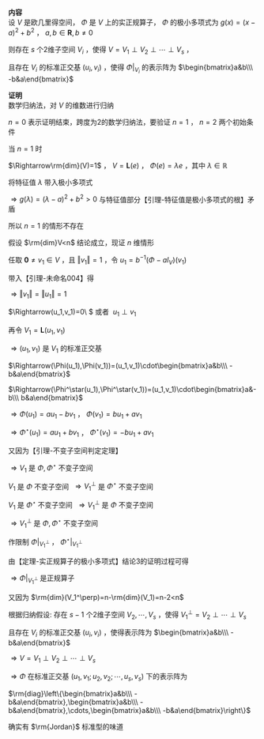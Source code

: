 **内容**  
设 $V$ 是欧几里得空间， $\Phi$ 是 $V$ 上的实正规算子， $\Phi$ 的极小多项式为 $g(x)=(x-a)^2+b^2$ ， $a,b\in\mathbf R,b\neq0$   
  
则存在 $s$ 个2维子空间 $V_i$ ，使得 $V=V_1\perp V_2\perp\cdots\perp V_s$ ，  
  
且存在 $V_i$ 的标准正交基 $(u_i,v_i)$ ，使得 $\Phi\left|\right._{V_i}$ 的表示阵为 $\begin{bmatrix}a&b\\\ -b&a\end{bmatrix}$   
  
**证明**  
数学归纳法，对 $V$ 的维数进行归纳  
  
 $n=0$ 表示证明结束，跨度为2的数学归纳法，要验证 $n=1$ ， $n=2$ 两个初始条件  
  
当 $n=1$ 时  
  
 $\Rightarrow\rm{dim}(V)=1$ ， $V=\mathbf{L}(e)$ ， $\Phi(e)=\lambda e$ ，其中 $\lambda\in\mathbb R$   
  
将特征值 $\lambda$ 带入极小多项式  
  
 $\Rightarrow g(\lambda)=(\lambda-a)^2+b^2>0$ 与特征值部分【引理-特征值是极小多项式的根】矛盾  
  
所以 $n=1$ 的情形不存在  
  
假设 $\rm{dim}V<n$ 结论成立，现证 $n$ 维情形  
  
任取 $\mathbf0\neq v_1\in V$ ，且 $\Vert v_1\Vert=1$ ，令 $u_1=b^{-1}(\Phi-aI_V)(v_1)$   
  
带入【引理-未命名004】得  
  
 $\Rightarrow\Vert v_1\Vert=\Vert u_1\Vert=1$   
  
 $\Rightarrow(u_1,v_1)=0\ $ 或者 $\ u_1\perp v_1$   
  
再令 $V_1=\mathbf{L}(u_1,v_1)$   
  
 $\Rightarrow(u_1,v_1)$ 是 $V_1$ 的标准正交基  
  
 $\Rightarrow(\Phi(u_1),\Phi(v_1))=(u_1,v_1)\cdot\begin{bmatrix}a&b\\\ -b&a\end{bmatrix}$   
  
 $\Rightarrow(\Phi^\star(u_1),\Phi^\star(v_1))=(u_1,v_1)\cdot\begin{bmatrix}a&-b\\\ b&a\end{bmatrix}$   
  
 $\Rightarrow\Phi(u_1)=au_1-bv_1$ ， $\Phi(v_1)=bu_1+av_1$   
  
 $\Rightarrow\Phi^\star(u_1)=au_1+bv_1$ ， $\Phi^\star(v_1)=-bu_1+av_1$   
  
又因为【引理-不变子空间判定定理】  
  
 $\Rightarrow V_1$ 是 $\Phi,\Phi^\star$ 不变子空间  
  
 $V_1$ 是 $\Phi$ 不变子空间 $\ \Rightarrow V_1^\perp$ 是 $\Phi^\star$ 不变子空间  
  
 $V_1$ 是 $\Phi^\star$ 不变子空间 $\ \Rightarrow V_1^\perp$ 是 $\Phi$ 不变子空间  
  
 $\Rightarrow V_1^\perp$ 是 $\Phi,\Phi^\star$ 不变子空间  
  
作限制 $\Phi\left|\right._{V_1^\perp}$ ， $\Phi^\star\left|\right._{V_1^\perp}$   
  
由【定理-实正规算子的极小多项式】结论3的证明过程可得  
  
 $\Rightarrow \Phi\left|\right._{V_1^\perp}$ 是正规算子  
  
又因为 $\rm{dim}(V_1^\perp)=n-\rm{dim}(V_1)=n-2<n$   
  
根据归纳假设: 存在 $s-1$ 个2维子空间 $V_2,\cdots,V_s$ ，使得 $V_1^\perp=V_2\perp\cdots\perp V_s$   
  
且存在 $V_i$ 的标准正交基 $(u_i,v_i)$ ，使得表示阵为 $\begin{bmatrix}a&b\\\ -b&a\end{bmatrix}$   
  
 $\Rightarrow V=V_1\perp V_2\perp\cdots\perp V_s$   
  
 $\Rightarrow\Phi$ 在标准正交基 $(u_1,v_1;u_2,v_2;\cdots,u_s,v_s)$ 下的表示阵为  
  
 $\rm{diag}\left\{\begin{bmatrix}a&b\\\ -b&a\end{bmatrix},\begin{bmatrix}a&b\\\ -b&a\end{bmatrix},\cdots,\begin{bmatrix}a&b\\\ -b&a\end{bmatrix}\right\}$   
  
确实有 $\rm{Jordan}$ 标准型的味道  
